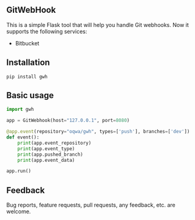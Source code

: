 GitWebHook
---
This is a simple Flask tool that will help you handle Git webhooks. Now it supports the following services:
* Bitbucket

Installation
---
```
pip install gwh
```

Basic usage
---
```python
import gwh

app = GitWebhook(host="127.0.0.1", port=8080)

@app.event(repository="oqwa/gwh", types=['push'], branches=['dev'])
def event():
    print(app.event_repository)
    print(app.event_type)
    print(app.pushed_branch)
    print(app.event_data)

app.run()
``` 

Feedback
---
Bug reports, feature requests, pull requests, any feedback, etc. are welcome. 